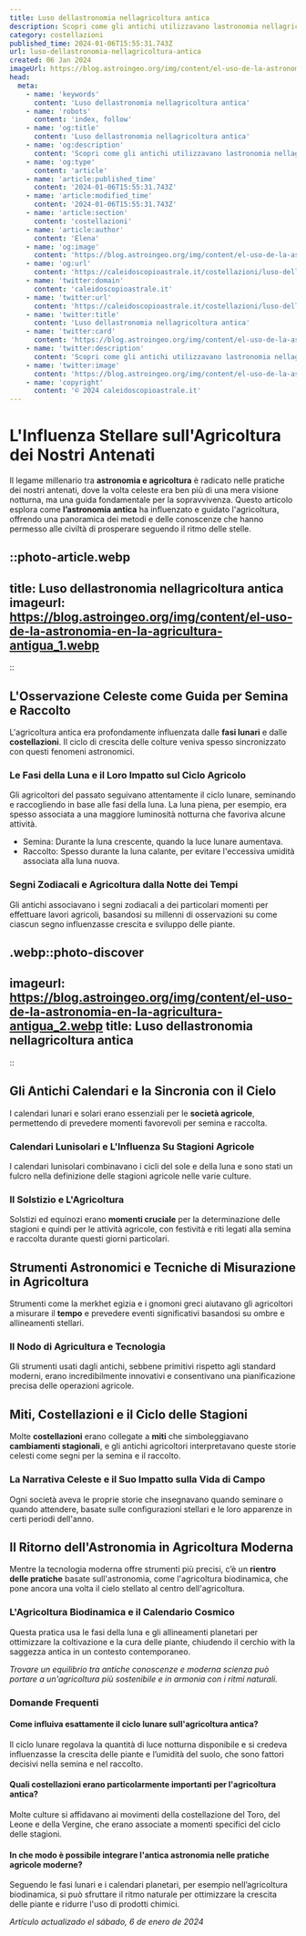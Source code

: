 ```yaml
---
title: Luso dellastronomia nellagricoltura antica
description: Scopri come gli antichi utilizzavano lastronomia nellagricoltura per seminare e raccogliere al momento giusto. Leggi ora!
category: costellazioni
published_time: 2024-01-06T15:55:31.743Z
url: luso-dellastronomia-nellagricoltura-antica
created: 06 Jan 2024
imageUrl: https://blog.astroingeo.org/img/content/el-uso-de-la-astronomia-en-la-agricultura-antigua_1.webp
head:
  meta:
    - name: 'keywords'
      content: 'Luso dellastronomia nellagricoltura antica'
    - name: 'robots'
      content: 'index, follow'
    - name: 'og:title'
      content: 'Luso dellastronomia nellagricoltura antica'
    - name: 'og:description'
      content: 'Scopri come gli antichi utilizzavano lastronomia nellagricoltura per seminare e raccogliere al momento giusto. Leggi ora!'
    - name: 'og:type'
      content: 'article'
    - name: 'article:published_time'
      content: '2024-01-06T15:55:31.743Z'
    - name: 'article:modified_time'
      content: '2024-01-06T15:55:31.743Z'
    - name: 'article:section'
      content: 'costellazioni'
    - name: 'article:author'
      content: 'Elena'
    - name: 'og:image'
      content: 'https://blog.astroingeo.org/img/content/el-uso-de-la-astronomia-en-la-agricultura-antigua_1.webp'
    - name: 'og:url'
      content: 'https://caleidoscopioastrale.it/costellazioni/luso-dellastronomia-nellagricoltura-antica'
    - name: 'twitter:domain'
      content: 'caleidoscopioastrale.it'
    - name: 'twitter:url'
      content: 'https://caleidoscopioastrale.it/costellazioni/luso-dellastronomia-nellagricoltura-antica'
    - name: 'twitter:title'
      content: 'Luso dellastronomia nellagricoltura antica'
    - name: 'twitter:card'
      content: 'https://blog.astroingeo.org/img/content/el-uso-de-la-astronomia-en-la-agricultura-antigua_1.webp'
    - name: 'twitter:description'
      content: 'Scopri come gli antichi utilizzavano lastronomia nellagricoltura per seminare e raccogliere al momento giusto. Leggi ora!'
    - name: 'twitter:image'
      content: 'https://blog.astroingeo.org/img/content/el-uso-de-la-astronomia-en-la-agricultura-antigua_1.webp'
    - name: 'copyright'
      content: '© 2024 caleidoscopioastrale.it'
---
```

# L'Influenza Stellare sull'Agricoltura dei Nostri Antenati

Il legame millenario tra **astronomia e agricoltura** è radicato nelle pratiche dei nostri antenati, dove la volta celeste era ben più di una mera visione notturna, ma una guida fondamentale per la sopravvivenza. Questo articolo esplora come **l’astronomia antica** ha influenzato e guidato l'agricoltura, offrendo una panoramica dei metodi e delle conoscenze che hanno permesso alle civiltà di prosperare seguendo il ritmo delle stelle.

::photo-article.webp
---
title: Luso dellastronomia nellagricoltura antica
imageurl: https://blog.astroingeo.org/img/content/el-uso-de-la-astronomia-en-la-agricultura-antigua_1.webp
---
::

## L'Osservazione Celeste come Guida per Semina e Raccolto

L'agricoltura antica era profondamente influenzata dalle **fasi lunari** e dalle **costellazioni**. Il ciclo di crescita delle colture veniva spesso sincronizzato con questi fenomeni astronomici.

### Le Fasi della Luna e il Loro Impatto sul Ciclo Agricolo

Gli agricoltori del passato seguivano attentamente il ciclo lunare, seminando e raccogliendo in base alle fasi della luna. La luna piena, per esempio, era spesso associata a una maggiore luminosità notturna che favoriva alcune attività.

- Semina: Durante la luna crescente, quando la luce lunare aumentava.
- Raccolto: Spesso durante la luna calante, per evitare l'eccessiva umidità associata alla luna nuova.

### Segni Zodiacali e Agricoltura dalla Notte dei Tempi

Gli antichi associavano i segni zodiacali a dei particolari momenti per effettuare lavori agricoli, basandosi su millenni di osservazioni su come ciascun segno influenzasse crescita e sviluppo delle piante.

.webp::photo-discover
---
imageurl: https://blog.astroingeo.org/img/content/el-uso-de-la-astronomia-en-la-agricultura-antigua_2.webp
title: Luso dellastronomia nellagricoltura antica
---
::

## Gli Antichi Calendari e la Sincronia con il Cielo

I calendari lunari e solari erano essenziali per le **società agricole**, permettendo di prevedere momenti favorevoli per semina e raccolta.

### Calendari Lunisolari e L'Influenza Su Stagioni Agricole

I calendari lunisolari combinavano i cicli del sole e della luna e sono stati un fulcro nella definizione delle stagioni agricole nelle varie culture.

### Il Solstizio e L'Agricoltura

Solstizi ed equinozi erano **momenti cruciale** per la determinazione delle stagioni e quindi per le attività agricole, con festività e riti legati alla semina e raccolta durante questi giorni particolari.

## Strumenti Astronomici e Tecniche di Misurazione in Agricoltura

Strumenti come la merkhet egizia e i gnomoni greci aiutavano gli agricoltori a misurare il **tempo** e prevedere eventi significativi basandosi su ombre e allineamenti stellari.

### Il Nodo di Agricultura e Tecnologia

Gli strumenti usati dagli antichi, sebbene primitivi rispetto agli standard moderni, erano incredibilmente innovativi e consentivano una pianificazione precisa delle operazioni agricole.

## Miti, Costellazioni e il Ciclo delle Stagioni

Molte **costellazioni** erano collegate a **miti** che simboleggiavano **cambiamenti stagionali**, e gli antichi agricoltori interpretavano queste storie celesti come segni per la semina e il raccolto.

### La Narrativa Celeste e il Suo Impatto sulla Vida di Campo

Ogni società aveva le proprie storie che insegnavano quando seminare o quando attendere, basate sulle configurazioni stellari e le loro apparenze in certi periodi dell'anno.

## Il Ritorno dell'Astronomia in Agricoltura Moderna

Mentre la tecnologia moderna offre strumenti più precisi, c’è un **rientro delle pratiche** basate sull'astronomia, come l'agricoltura biodinamica, che pone ancora una volta il cielo stellato al centro dell'agricoltura.

### L'Agricoltura Biodinamica e il Calendario Cosmico

Questa pratica usa le fasi della luna e gli allineamenti planetari per ottimizzare la coltivazione e la cura delle piante, chiudendo il cerchio with la saggezza antica in un contesto contemporaneo.

*Trovare un equilibrio tra antiche conoscenze e moderna scienza può portare a un'agricoltura più sostenibile e in armonia con i ritmi naturali.*

### Domande Frequenti

#### Come influiva esattamente il ciclo lunare sull'agricoltura antica?
Il ciclo lunare regolava la quantità di luce notturna disponibile e si credeva influenzasse la crescita delle piante e l’umidità del suolo, che sono fattori decisivi nella semina e nel raccolto.

#### Quali costellazioni erano particolarmente importanti per l'agricoltura antica?
Molte culture si affidavano ai movimenti della costellazione del Toro, del Leone e della Vergine, che erano associate a momenti specifici del ciclo delle stagioni.

#### In che modo è possibile integrare l'antica astronomia nelle pratiche agricole moderne?
Seguendo le fasi lunari e i calendari planetari, per esempio nell’agricoltura biodinamica, si può sfruttare il ritmo naturale per ottimizzare la crescita delle piante e ridurre l'uso di prodotti chimici.

_Artículo actualizado el sábado, 6 de enero de 2024_